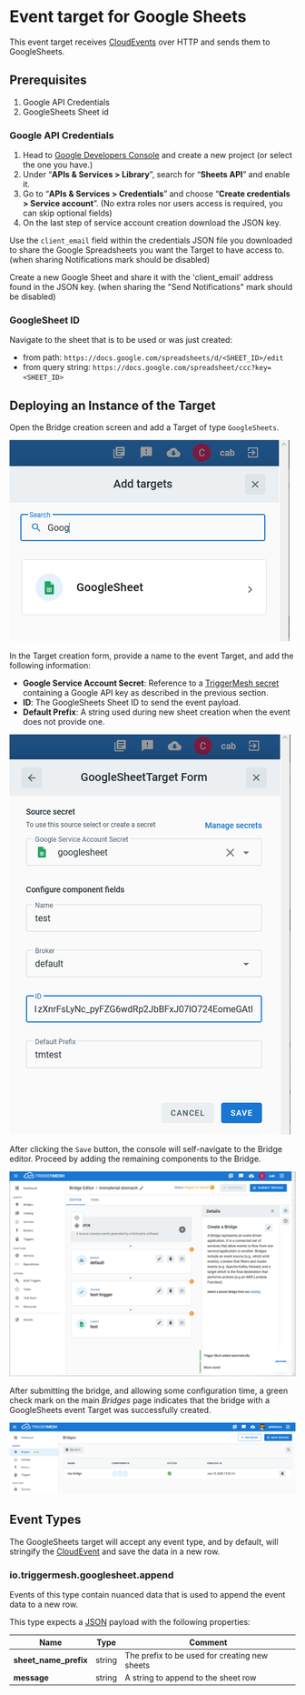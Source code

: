 # Event target for Google Sheets

This event target receives [CloudEvents][ce] over HTTP and sends them to GoogleSheets.

## Prerequisites

1. Google API Credentials
1. GoogleSheets Sheet id

### Google API Credentials

1. Head to [Google Developers Console][google-dashboard] and create a new
 project (or select the one you have.)
2. Under “**APIs & Services > Library**”, search for “**Sheets API**” and enable it.
3. Go to “**APIs & Services > Credentials**” and choose “**Create credentials > Service account**”. (No extra roles nor
 users access is required, you can skip optional fields)
4. On the last step of service account creation download the JSON key.

Use the `client_email` field within the credentials JSON file you downloaded to share the 
Google Spreadsheets you want the Target to have access to. (when sharing Notifications mark should be disabled)

Create a new Google Sheet and share it with the 'client_email' address found in the JSON key. (when sharing the "Send Notifications" mark should be disabled)

### GoogleSheet ID

Navigate to the sheet that is to be used or was just created:
- from path: `https://docs.google.com/spreadsheets/d/<SHEET_ID>/edit`
- from query string: `https://docs.google.com/spreadsheet/ccc?key=<SHEET_ID>`


## Deploying an Instance of the Target

Open the Bridge creation screen and add a Target of type `GoogleSheets`.

![Adding a GoogleSheets Target](../images/googlesheets-target/create-bridge-1.png)

In the Target creation form, provide a name to the event Target, and add the following information:

* **Google Service Account Secret**: Reference to a [TriggerMesh secret][tm-secret] containing a Google API key as described in the previous section.
* **ID**: The GoogleSheets Sheet ID to send the event payload.
* **Default Prefix**: A string used during new sheet creation when the event does not provide one.

![GoogleSheets Target form](../images/googlesheets-target/create-bridge-2.png)

After clicking the `Save` button, the console will self-navigate to the Bridge editor. Proceed by adding the remaining components to the Bridge.

![Bridge overview](../images/googlesheets-target/create-bridge-3.png)

After submitting the bridge, and allowing some configuration time, a green check mark on the main _Bridges_ page indicates that the bridge with a GoogleSheets event Target was successfully created.

![Bridge status](../images/bridge-status-green.png)

## Event Types

The GoogleSheets target will accept any event type, and by default, will stringify
the [CloudEvent][ce] and save the data in a new row.

### io.triggermesh.googlesheet.append

Events of this type contain nuanced data that is used to append the event data to a new row.

This type expects a [JSON][ce-jsonformat] payload with the following properties:

| Name  |  Type |  Comment |
|---|---|---|
| **sheet_name_prefix** | string | The prefix to be used for creating new sheets |
| **message** | string | A string to append to the sheet row |


[ce]: https://cloudevents.io/
[ce-jsonformat]: https://github.com/cloudevents/spec/blob/v1.0/json-format.md
[tm-secret]:https://docs.triggermesh.io/guides/secrets/

[google-dashboard]: https://console.developers.google.com/apis/dashboard
